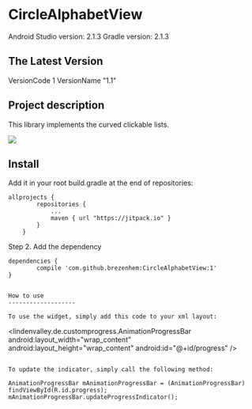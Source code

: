 CircleAlphabetView
===========
Android Studio version: 2.1.3
Gradle version: 2.1.3

The Latest Version
------------------
VersionCode 1
VersionName "1.1"

Project description
-------------------
This library implements the curved clickable lists.
 
 ![](http://im.ezgif.com/tmp/ezgif-3044549092.gif)
 
Install
-------------------

Add it in your root build.gradle at the end of repositories:
```
allprojects {
        repositories {
            ...
            maven { url "https://jitpack.io" }
        }
    }
 ```
    
Step 2. Add the dependency

    dependencies {
            compile 'com.github.brezenhem:CircleAlphabetView:1'
    } 
 ```

How to use
-------------------

To use the widget, simply add this code to your xml layout:

 ```
<lindenvalley.de.customprogress.AnimationProgressBar
        android:layout_width="wrap_content"
        android:layout_height="wrap_content"
        android:id="@+id/progress" />
 ```
 
To update the indicator, simply call the following method:

AnimationProgressBar mAnimationProgressBar = (AnimationProgressBar) findViewById(R.id.progress);
mAnimationProgressBar.updateProgressIndicator();
```
